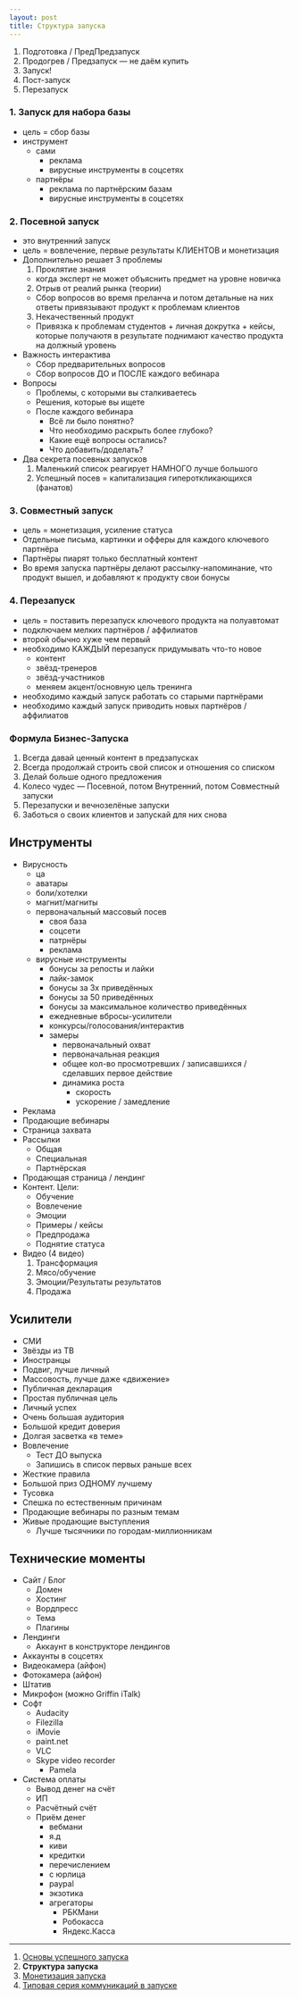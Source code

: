 ```yaml
---
layout: post
title: Структура запуска
---
```


1. Подготовка / ПредПредзапуск
1. Продогрев / Предзапуск — не даём купить
1. Запуск!
1. Пост-запуск
1. Перезапуск

### 1. Запуск для набора базы

- цель = сбор базы
- инструмент
  - сами
    - реклама
    - вирусные инструменты в соцсетях
  - партнёры
    - реклама по партнёрским базам
    - вирусные инструменты в соцсетях

### 2. Посевной запуск

- это внутренний запуск
- цель = вовлечение, первые результаты КЛИЕНТОВ и монетизация
- Дополнительно решает 3 проблемы
  1. Проклятие знания
    - когда эксперт не может объяснить предмет на уровне новичка
  2. Отрыв от реалий рынка (теории)
    - Сбор вопросов во время преланча и потом детальные на них ответы привязывают продукт к проблемам клиентов
  3. Некачественный продукт
    - Привязка к проблемам студентов + личная докрутка + кейсы, которые получаютя в результате поднимают качество продукта на должный уровень
- Важность интерактива
  - Сбор предварительных вопросов
  - Сбор вопросов ДО и ПОСЛЕ каждого вебинара
- Вопросы
  - Проблемы, с которыми вы сталкиваетесь
  - Решения, которые вы ищете
  - После каждого вебинара
    - Всё ли было понятно?
    - Что необходимо раскрыть более глубоко?
    - Какие ещё вопросы остались?
    - Что добавить/доделать?
- Два секрета посевных запусков
  1. Маленький список реагирует НАМНОГО лучше большого
  2. Успешный посев = капитализация гипероткликающихся (фанатов)

### 3. Совместный запуск

- цель = монетизация, усиление статуса
- Отдельные письма, картинки и офферы для каждого ключевого партнёра
- Партнёры пиарят только бесплатный контент
- Во время запуска партнёры делают рассылку-напоминание, что продукт вышел, и добавляют к продукту свои бонусы

### 4. Перезапуск

- цель = поставить перезапуск ключевого продукта на полуавтомат
- подключаем мелких партнёров / аффилиатов
- второй обычно хуже чем первый
- необходимо КАЖДЫЙ перезапуск придумывать что-то новое
  - контент
  - звёзд-тренеров
  - звёзд-участников
  - меняем акцент/основную цель тренинга
- необходимо каждый запуск работать со старыми партнёрами
- необходимо каждый запуск приводить новых партнёров / аффилиатов

### Формула Бизнес-Запуска

1. Всегда давай ценный контент в предзапусках
2. Всегда продолжай строить свой список и отношения со списком
3. Делай больше одного предложения
4. Колесо чудес — Посевной, потом Внутренний, потом Совместный запуски
5. Перезапуски и вечнозелёные запуски
6. Заботься о своих клиентов и запускай для них снова

## Инструменты

- Вирусность
  - ца
  - аватары
  - боли/хотелки
  - магнит/магниты
  - первоначальный массовый посев
    - своя база
    - соцсети
    - патрнёры
    - реклама
  - вирусные инструменты
    - бонусы за репосты и лайки
    - лайк-замок
    - бонусы за 3х приведённых
    - бонусы за 50 приведённых
    - бонусы за максимальное количество приведённых
    - ежедневные вбросы-усилители
    - конкурсы/голосования/интерактив
    - замеры
      - первоначальный охват
      - первоначальная реакция
      - общее кол-во просмотревших / записавшихся / сделавших первое действие
      - динамика роста
        - скорость
        - ускорение / замедление
- Реклама
- Продающие вебинары
- Страница захвата
- Рассылки
  - Общая
  - Специальная
  - Партнёрская
- Продающая страница / лендинг
- Контент. Цели:
  - Обучение
  - Вовлечение
  - Эмоции
  - Примеры / кейсы
  - Предпродажа
  - Поднятие статуса
- Видео (4 видео)
  1. Трансформация
  2. Мясо/обучение
  3. Эмоции/Результаты результатов
  4. Продажа

## Усилители

- СМИ
- Звёзды из ТВ
- Иностранцы
- Подвиг, лучше личный
- Массовость, лучше даже «движение»
- Публичная декларация
- Простая публичная цель
- Личный успех
- Очень большая аудитория
- Большой кредит доверия
- Долгая засветка «в теме»
- Вовлечение
  - Тест ДО выпуска
  - Запишись в список первых раньше всех
- Жесткие правила
- Большой приз ОДНОМУ лучшему
- Тусовка
- Спешка по естественным причинам
- Продающие вебинары по разным темам
- Живые продающие выступления
  - Лучше тысячники по городам-миллионникам

## Технические моменты

- Сайт / Блог
  - Домен
  - Хостинг
  - Вордпресс
  - Тема
  - Плагины
- Лендинги
  - Аккаунт в конструкторе лендингов
- Аккаунты в соцсетях
- Видеокамера (айфон)
- Фотокамера (айфон)
- Штатив
- Микрофон (можно Griffin iTalk)
- Софт
  - Audacity
  - Filezilla
  - iMovie
  - paint.net
  - VLC
  - Skype video recorder
    - Pamela
- Система оплаты
  - Вывод денег на счёт
  - ИП
  - Расчётный счёт
  - Приём денег
    - вебмани
    - я.д
    - киви
    - кредитки
    - перечислением
    - с юрлица
    - paypal
    - экзотика
    - агрегаторы
      - РБКМани
      - Робокасса
      - Яндекс.Касса

----

1. [Основы успешного запуска](/launch-basics/)
2. **Структура запуска**
3. [Монетизация запуска](/launch-monetization/)
4. [Типовая серия коммуникаций в запуске](/launch-comm-structure/)
